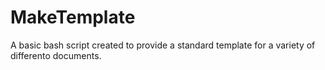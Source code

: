 # MakeTemplate
A basic bash script created to provide a standard template for a variety of differento documents. 
